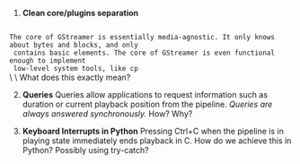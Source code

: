 
1. **Clean core/plugins separation**
<code>
The core of GStreamer is essentially media-agnostic. It only knows about bytes and blocks, and only <br> contains basic elements. The core of GStreamer is even functional enough to implement <br> low-level system tools, like cp
</code> \
\
What does this exactly mean?

2. **Queries**
Queries allow applications to request information such as duration or current playback position from the pipeline. *Queries are always answered synchronously.*
How? Why?

3. **Keyboard Interrupts in Python**
Pressing Ctrl+C when the pipeline is in playing state immediately ends playback in C. How do we achieve this in Python? Possibly using try-catch?
